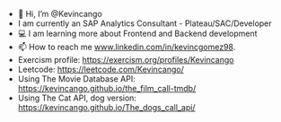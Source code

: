 - 👋 Hi, I’m @Kevincango
- I am currently an SAP Analytics Consultant - Plateau/SAC/Developer
- 💻 I am learning more about Frontend and Backend development
- 📫 How to reach me www.linkedin.com/in/kevincgomez98.
- Exercism profile: https://exercism.org/profiles/Kevincango
- Leetcode: https://leetcode.com/Kevincango/
- Using The Movie Database API: https://kevincango.github.io/the_film_call-tmdb/
- Using The Cat API, dog version: https://kevincango.github.io/The_dogs_call_api/ 

<!---
Kevincango/Kevincango is a ✨ special ✨ repository because its `README.md` (this file) appears on your GitHub profile.
You can click the Preview link to take a look at your changes.
--->
